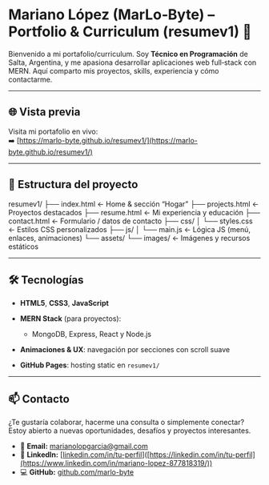 # Mariano López (MarLo‑Byte) – Portfolio & Curriculum (resumev1) 🚀

Bienvenido a mi portafolio/curriculum. Soy **Técnico en Programación** de Salta, Argentina, y me apasiona desarrollar aplicaciones web full‑stack con MERN. Aquí comparto mis proyectos, skills, experiencia y cómo contactarme.

---

## 🌐 Vista previa

Visita mi portafolio en vivo:  
➡️ [https://marlo-byte.github.io/resumev1/](https://marlo-byte.github.io/resumev1/)

---

## 📌 Estructura del proyecto

resumev1/
├── index.html ← Home & sección “Hogar”
├── projects.html ← Proyectos destacados
├── resume.html ← Mi experiencia y educación
├── contact.html ← Formulario / datos de contacto
├── css/
│ └── styles.css ← Estilos CSS personalizados
├── js/
│ └── main.js ← Lógica JS (menú, enlaces, animaciones)
└── assets/
└── images/ ← Imágenes y recursos estáticos

---

## 🛠 Tecnologías

- **HTML5**, **CSS3**, **JavaScript**

- **MERN Stack** (para proyectos): 
  - MongoDB, Express, React y Node.js

- **Animaciones & UX**: navegación por secciones con scroll suave

- **GitHub Pages**: hosting static en `resumev1/`

---

## 📫 Contacto

¿Te gustaría colaborar, hacerme una consulta o simplemente conectar?  
Estoy abierto a nuevas oportunidades, desafíos y proyectos interesantes.

- 📧 **Email:** [marianolopgarcia@gmail.com](mailto:marianolopgarcia@gmail.com)  
- 💼 **LinkedIn:** [[linkedin.com/in/tu-perfil](https://www.linkedin.com/in/mariano-lopez-877818319/)]([https://linkedin.com/in/tu-perfil](https://www.linkedin.com/in/mariano-lopez-877818319/))  
- 💻 **GitHub:** [github.com/marlo-byte](https://github.com/marlo-byte)
